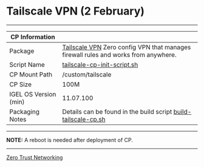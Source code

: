 # Tailscale VPN (2 February)

-----

|  CP Information |            |
|-----------------|------------|
| Package | [Tailscale VPN](https://tailscale.com/) Zero config VPN that manages firewall rules and works from anywhere. |
| Script Name | [tailscale-cp-init-script.sh](build/tailscale-cp-init-script.sh) |
| CP Mount Path | /custom/tailscale |
| CP Size | 100M |
| IGEL OS Version (min) | 11.07.100 |
| Packaging Notes | Details can be found in the build script [build-tailscale-cp.sh](build/build-tailscale-cp.sh) |

-----

**NOTE:** A reboot is needed after deployment of CP.

-----

[Zero Trust Networking](https://github.com/IGEL-Community/IGEL-Docs/blob/main/Docs/HOWTO-Zero-Trust-Networking.md)
